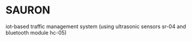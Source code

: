 # SAURON
iot-based traffic management system (using ultrasonic sensors sr-04 and bluetooth module hc-05)
